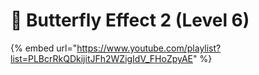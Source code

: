 # 🦋 Butterfly Effect 2 (Level 6)

{% embed url="https://www.youtube.com/playlist?list=PLBcrRkQDkijitJFh2WZigIdV_FHoZpyAE" %}

